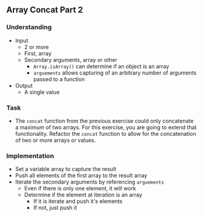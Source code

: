 ## Array Concat Part 2

### Understanding
- Input
  + 2 or more
  + First, array
  + Secondary arguments, array or other
    * `Array.isArray()` can determine if an object is an array
    * `arguements` allows capturing of an arbitrary number of arguments passed
    to a function
- Output
  + A single value

### Task
- The `concat` function from the previous exercise could only concatenate a maximum of two arrays. For this exercise, you are going to extend that functionality. Refactor the `concat` function to allow for the concatenation of two or more arrays or values.

### Implementation
- Set a variable array to capture the result
- Push all elements of the first array to the result array
- Iterate the secondary arguments by referencing `arguements`
  + Even if there is only one element, it will work
  + Determine if the element at iteration is an array
    * If it is iterate and push it's elements
    * If not, just push it
